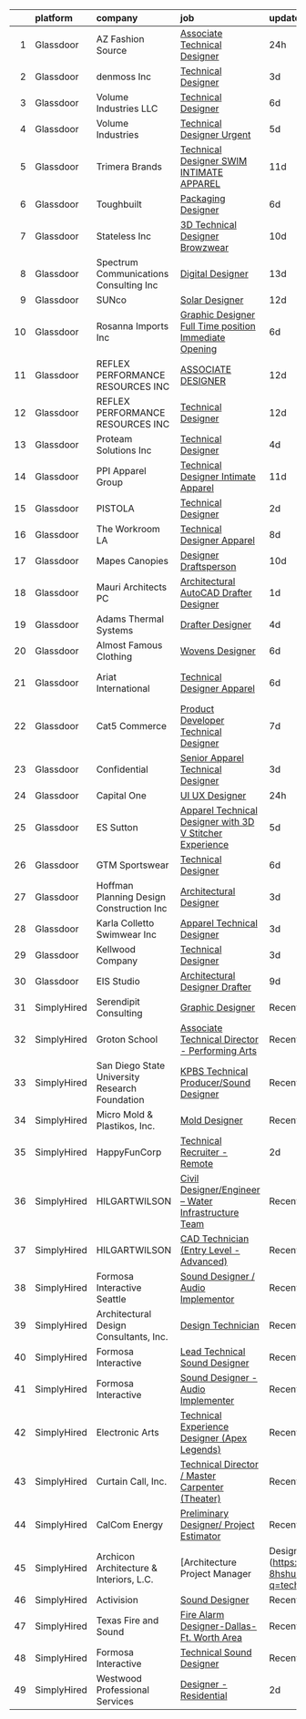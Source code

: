 

|    | platform    | company                                        | job                                                                                                                                                                                                                                                                                                                                                                                                                                                                                                                                                                                                                                                                                                                                                                                                                                                                                                                                                           | update_time   | location                   |
|---:|:------------|:-----------------------------------------------|:--------------------------------------------------------------------------------------------------------------------------------------------------------------------------------------------------------------------------------------------------------------------------------------------------------------------------------------------------------------------------------------------------------------------------------------------------------------------------------------------------------------------------------------------------------------------------------------------------------------------------------------------------------------------------------------------------------------------------------------------------------------------------------------------------------------------------------------------------------------------------------------------------------------------------------------------------------------|:--------------|:---------------------------|
|  1 | Glassdoor   | AZ Fashion Source                              | [Associate Technical Designer](https://www.glassdoor.com/partner/jobListing.htm?pos=124&ao=1110586&s=58&guid=00000181a3f3f83daa811a1bcb139be3&src=GD_JOB_AD&t=SR&vt=w&ea=1&cs=1_a2a98102&cb=1656313084314&jobListingId=1007964783291&cpc=618B7C2C2BCBC227&jrtk=3-0-1g6hv7u3dkhrt801-1g6hv7u3p2gpu000-b541b43e9822b71f--6NYlbfkN0AhnGiO4cx3h0B8RnB7qbXAmNPkx4RFPP71BRAUMWY17xSCHBsqzTUZxbhO1YdQIa2AQV0H-waPjc3NQ8S5cFg1EE2PGh2vfrbYIWL-5AyPcX9SSd34GirRq_gk3BZ6-FvIOhf9oemp_-N-nr68y1m0KpurVpHJ54S7z-L1kF0XOHiqkb9_Bms0coTi6CgxzZ316SogBUtexSa2Kxqk-sjQaJ9vjNKuEYXLmZYGeA8SlLY2OzudUvVTexwJfqnRJnXolurbeVhN007sV0gnbludjqzc6TPpszwOh2szbBuJxxgEdPpvfsC0VYCpEYtMFcDvv7TbaDfldESV8yMsw7LXYk35naIrK5nh7Jge09xktD9xI4oJW0Thvyy3DTeetocfM2d6iYnAcx8r6oLgHn8SSEvjjDdr44dW-QySeO0vNBsnmyMnUeLdEmQvR0A-on09ACTz42FgC_29iTSXhIWfIKIcJzPcxw2-6bI24f_1gC1sH2kWbcBmP4JRppvJIvZFODIW-Wj_LA%3D%3D)                                                                           | 24h           | Tempe, AZ                  |
|  2 | Glassdoor   | denmoss Inc                                    | [Technical Designer](https://www.glassdoor.com/partner/jobListing.htm?pos=120&ao=1110586&s=58&guid=00000181a3f3f83daa811a1bcb139be3&src=GD_JOB_AD&t=SR&vt=w&ea=1&cs=1_597df03e&cb=1656313084313&jobListingId=1007959249206&cpc=AE484BB564079092&jrtk=3-0-1g6hv7u3dkhrt801-1g6hv7u3p2gpu000-43769c3766ba4d8c--6NYlbfkN0DdLn5tXN_RiyJSiFodarGZFJKa8s6F6AK0THPBWp05McNH5sQAMcv2qi3L-7LDewW-T-4fF36Hi0NQzX3-MyxJ9SFL_pYdff_DLAv5aAurf4gsINBZbnt8l_5Zix4SHWoHxc8eG_jxi1WioIYvKKTRA9-_nnwFGC_PEjMC8SDKsqfZNJgzKSksCgixSpyTskLhb4Lgf5ZOkDS4OKZwaKQ1RtcftDXnjSz2qknjDaGMNy707qLMliltgvDJYCLRfK4HrDV06DvO0av8xMammidb3MUmRdiEO3tZoY9lZxxRQLsEohKrnGlUkxoHcrcT4FGN9HzJzRTs_aKd37gV1g-CZqeWrDIJsmy2av0KKqhjIGEzCpKEYl4cRKMOSDeURYH8_TFUjlvcENfPvvqzpMiRgbZPI2_dezDLx00xY9gYMLpd0YAz1kg_KGofKCuf57hQKLZjm7KDZObNxnc53oBOMmuxRTGWrswOkKwK7_rfEVnNBDeek5radZNgp6Pyhk0%3D)                                                                                                   | 3d            | New York, NY               |
|  3 | Glassdoor   | Volume Industries LLC                          | [Technical Designer](https://www.glassdoor.com/partner/jobListing.htm?pos=112&ao=1110586&s=58&guid=00000181a3f3f83daa811a1bcb139be3&src=GD_JOB_AD&t=SR&vt=w&ea=1&cs=1_54dd860b&cb=1656313084311&jobListingId=1007951439288&cpc=E9BC9687A0F03B80&jrtk=3-0-1g6hv7u3dkhrt801-1g6hv7u3p2gpu000-cee7be69e2de9c40--6NYlbfkN0CrWoS4xJUTKBVnDGFk4QJc1FVcIWpHg6iKELYAmHB_h5yh0Dp8TQlJbo0yccCNWnJZulmNEIBEuZ36rM7hJYuuXp0-ocEdb7x4b-jFL4e76IbVU_qOLIn2576b78K708hffQi448F8HjxF11MxQWFgFeCmzxNtL8bwlKW7rYwozO-3tQfV-SBmYzc0oivaGypKdETqws9Fh15UmXKzrUaYAr53eSMiZQwv-5vDBQhGzzqAUMITADPi5Byuy-fVLDpaA8876cmQagbBklgEjyIMxkmJSNTHZ2ZbLvF60z0vr0Gn6nzGd6GKdvqaSKaPe8C_yUNfHANLjBRZJdY5twpWIjVECZWNiJezsITQOAjNySEGF6J2oBVXw5FVs4lCKBMrLNq7uFZADi4v7kSUXYAlGIuYfHerWC3LsLs1tSpARDEegGfGkLvCvdwkvymUtqCA4p4kJRlWBjAwglDTtbA1Tmb3O41Hlqie_zq1SfJRtqvgqDojZN0HdpsVYPzbbr5u5MuKMcySr9tllf4owVUk)                                                                                 | 6d            | Long Island City, NY       |
|  4 | Glassdoor   | Volume Industries                              | [Technical Designer  Urgent ](https://www.glassdoor.com/partner/jobListing.htm?pos=121&ao=1110586&s=58&guid=00000181a3f3f83daa811a1bcb139be3&src=GD_JOB_AD&t=SR&vt=w&ea=1&cs=1_b78d4d9d&cb=1656313084313&jobListingId=1007954694812&cpc=4D489A1B82E31BBF&jrtk=3-0-1g6hv7u3dkhrt801-1g6hv7u3p2gpu000-7bb12546f140f4eb--6NYlbfkN0BM9p8NquiIRslE_MtfCTmDCzs5dxqN04v3tFcwJBPwTSC5mmjgZ8HMiLOqlr4hhbbc0J_jHl9uckfreFGUKivrtEFJeJ-TwkVJjsL002Vb8aXAebcq6TuOyB0gM-jQ6l3tDR-mfimegpzgOOaoMJG4LRZyQJiUqWQqnwggRaW2x-h9BEcHMlJeuil_LUwWfkYf5FejTwmgkqdc_6CHo6LDHK7gyL3TBrC31ppEZThnorKv-KSTKImBcSyppOC1FxUne5M1NPHbREJsi-N-lwyIFPm7L8-DiNvGHa8N5RKdLOFPC3WJD843ereruimekem0q1WF7ETRBfyls8LcnDBWSqLFK9YLWQ1_PxddPPpQAfBAqfZSxgRdLCf7YvEv7NKcmRhjtJJc6Xykh1mEabNJKRK5eLjDMBdn5R4FZpw3Fbe9T4yGGlE16U9dxLbmf5euKjgrvlZQ0nA-TNVkuqb6vL_LEs7PgRbe947ufe0cz-A-MDI3TYIwG4n5bnu-2t5OHftJf66AcaTdpomEk75MPkYQ_1xg8x8%3D)                                                          | 5d            | Gardena, CA                |
|  5 | Glassdoor   | Trimera Brands                                 | [Technical Designer   SWIM   INTIMATE APPAREL](https://www.glassdoor.com/partner/jobListing.htm?pos=117&ao=1110586&s=58&guid=00000181a3f3f83daa811a1bcb139be3&src=GD_JOB_AD&t=SR&vt=w&ea=1&cs=1_39271579&cb=1656313084313&jobListingId=1007942360547&cpc=D39918EEEC7506B0&jrtk=3-0-1g6hv7u3dkhrt801-1g6hv7u3p2gpu000-4e00f04391f14b82--6NYlbfkN0DzaDHVbxJ-LJZej0v9fk4K-FwNocoxjQ_zxp68kPBvctOBIAfBBfY8yM6aWU0BbG79AGZrteZDLLR1ROExfUvURuACMNXEbU2lgAZJTHfTwjbvTSxRq4aFQdJ-C5X2_gb8JBuE7G684wYkkNPhUNfVRXTN6x96PErJfEPfX6yxrsP4V52AM0C8BHBBJXIs_ccLTXeMa8WY3SAkAEkO5L8avB22WoGCyugcDdOgyMx4Lq8bBqeIXFIyyRIF-4KUR-B_JUCNtS1l2e_Gj9m-CD2WgHukIkfrXd9OjlCxNOgeMC3tFup6g8WTVeoNEaNeynqkA6Pr7KMdIM7DEAsQ0b9duA9km_Hff5FRL2p5A_q2LQif3u5MrD2eVJg0CoHU4n1gmWudqApJmF8UlsllPEsl22yndEwgnqr8Oxx61C5IkvjClsyRvym4GNpjY2ikYdOf7FSnDUu2OQqCK1JYOkd19L7YXpFdewV8Honc-X5EeSU_OfQTI_SqzYQhME0LYciyZQI6oFmZq2nNLb1NEB1JtIfVkvigwkI%3D)                                         | 11d           | New York, NY               |
|  6 | Glassdoor   | Toughbuilt                                     | [Packaging Designer](https://www.glassdoor.com/partner/jobListing.htm?pos=123&ao=1110586&s=58&guid=00000181a3f3f83daa811a1bcb139be3&src=GD_JOB_AD&t=SR&vt=w&ea=1&cs=1_d6a7e8d3&cb=1656313084313&jobListingId=1007952430060&cpc=5F8B9684766EE3AF&jrtk=3-0-1g6hv7u3dkhrt801-1g6hv7u3p2gpu000-0b7d8448e62768bf--6NYlbfkN0C4BDBIIfYywdCnnQWSiy8nzgMXr_T-T3FVOPaJNWu58sZHQP4c05NbEHUnsO5ve6OuW10Oli3_DUMNxbEVmi82GZmU4jdpu38fPRpG0ek7tOhAinm8wbXyoXwmhT4b-mWKUgANTIcKIc0X1YcIpVF_SewikGBWXDbuiZcao1ss5ro8kVCe8W_Leo9dzysIyxG9r2IyP9z7_Qtt-ZZsR14sK0cb4XXvjcsufhCR8uRi-7uNnfhSThFkh7ndBzP0imtUowII9KvNWCo6HzEtETxIwM--8hxV87LX9YlIUFKsJuYd5AoS6DD92DDY1caDfUCwGAp5m1QbBEJRatG4axx7HyptPp3CtL9wh5Be9yLh5T4d9MwNdL-o8t28zF4_HZS_6MaI37sxtWsD8cpoPKBFLbqZ0pV7hXiAf_AR6mm-nS_gtAOkIsyXBqGc0_J_uCQycbjGHso_f7Qv2AOCZiQy1M1VvbWPd1zA6oq8ku23GnhxdKXCUtfvfx-i9yN-LR57SUxpi4YQr-j2oTbP2QE6)                                                                                 | 6d            | Irvine, CA                 |
|  7 | Glassdoor   | Stateless Inc                                  | [3D Technical Designer  Browzwear ](https://www.glassdoor.com/partner/jobListing.htm?pos=115&ao=1110586&s=58&guid=00000181a3f3f83daa811a1bcb139be3&src=GD_JOB_AD&t=SR&vt=w&ea=1&cs=1_a0c294c5&cb=1656313084312&jobListingId=1007944586616&cpc=AE484BB564079092&jrtk=3-0-1g6hv7u3dkhrt801-1g6hv7u3p2gpu000-d92c17cf4d9f129f--6NYlbfkN0CMcCXJT0p_ILdaQUIJ0-QQ2_CBConMKszWTsGK5uvI4353MWyOs2yQnOr-BO7R0OdsV-2uWtxKNRcQOIisj4KaKx00A0lKRhJPcNQ2V8uBWaeRAsvkgoctLAWBl_74iXVjRuoS-wp-WJ8tnFC0ceYmcTlksXapOFD465wUOEqag_67zJiey7_Y2YzBIvILtyrgpakINu36r-clfLxN0aEn68o7sPRsINEOJEjH1tEwqw2ve7jbpb6gzRGudhguzE3f2KUeMT3bbU0ThEXON3fz6a1IHqfbDAa69EZ_sY4AgqtTvpk7k9D5VvH6tYwL-uuDVsrG8MaUTOhbCSSyd78lOKc2G46nqThc1YU1gZVXCknOOzOqJyM0y_BGSipsR_WPgVqpv-fZV9quSXdKmw4mUsu6ZiftRwdRON3PSdfR857vlwwIsOQ2bmgUr4J8AQHBhmDrv882C9SBabjGrz2tPQepdt8UaEqQTe_XZxhXE-aqPeY7ABjbUe7PFbrvel3UGXYqCOsE-v0lr7E1wzcr)                                                                  | 10d           | New York, NY               |
|  8 | Glassdoor   | Spectrum Communications   Consulting Inc       | [Digital Designer](https://www.glassdoor.com/partner/jobListing.htm?pos=119&ao=1110586&s=58&guid=00000181a3f3f83daa811a1bcb139be3&src=GD_JOB_AD&t=SR&vt=w&cs=1_f0b32e93&cb=1656313084313&jobListingId=1007936882470&cpc=A864F1C783A2F1C4&jrtk=3-0-1g6hv7u3dkhrt801-1g6hv7u3p2gpu000-0efd128eb5aed8e0--6NYlbfkN0CEimXm1CJh_E-tHvxPbgZMcbhx6cgdIq9Pr1R0rMl3sU3PcKky83nF7xSMo3nddOn7Ezk0R5wq0xRM4P4Wqw20NJNt1myi9vhduCMlk8eS9Q-2pR7e426Bhv408jU6dwqXU19OX7GZL9-fzLcpxPjkOCfuAbN15nTcseGdJkcZ3XbWz2mdqVvOuzz25VFISDcbSJfMZzEbMo_cYwcxAxfCP9Rr6uNRs_zV7G-sgRyibUn6dk15dcxw3p_oN8YB8PtbJvqvNqYCeLaLDC8qMQZaMJpXW5e1dDACkd0cwahK1G6Yb7-AtV9r9Kx8KG5bLXc7IhhZFHZvl5fS1BVvA8srxXXEyYwyhgQ7W016QE2kx2uQCnjQIAGc4IlhoGb50TOd4pPkKmMvVxcBUzaSwlyAxH9bjVw5oUTYsDMiSBlHmZQbrIdOdt4nfQVOWqsGg94RNLwy01wxAL2T3QN4ZJlMZzlQMYROGUS_q2TwKgfjsDaFHAiyBRYLZ1X_ooVYR4Gjha94wXU_2A%3D%3D)                                                                                            | 13d           | Chicago, IL                |
|  9 | Glassdoor   | SUNco                                          | [Solar Designer](https://www.glassdoor.com/partner/jobListing.htm?pos=111&ao=1110586&s=58&guid=00000181a3f3f83daa811a1bcb139be3&src=GD_JOB_AD&t=SR&vt=w&ea=1&cs=1_53e8b867&cb=1656313084311&jobListingId=1007939602958&cpc=7B08F2BE0B6D1A17&jrtk=3-0-1g6hv7u3dkhrt801-1g6hv7u3p2gpu000-f2974ed81c67d799--6NYlbfkN0CzcDFs8cjNZITHzPaspPYUdxCTppyanGLeq-qEeiOFH5LHG5fJtyY_vcNw9xHOj8m3CZIDkI5fIRvaUP2dLq1WtiHXQFjT2XpERyOoClLfshZ-iv-7SyfqmiIhx7FLm_uy5cTe0c4TFZvDHXZ508g-VYkgigqHhgW11mBlv8luNojh7A2wk8zsIRujMfqfc0Et99Ewik7ii0H4BqUWGrJBICfTH6SXb246iJOg2d-qd-XtzxIuOWgvOtskER2JS1OXndhAo1cCcNQR5sGz8xP6seXX4EgBRajiuC4k31OYHQxaeASI2YvAr1NdoZhq34SM7CR_3XV62T24BKPzdoKob59vYBVd6A68A_QqC6ZrGcD9dK-OR5JpVPOx6alScwYqrS7BM5pAF9zrIscbpbAWfXUBbo_uyr9963neGxxMlUmEbLnGrK3ZTnGiWg11tOnqfUNl69FbKMJ8LM31iipvm2UasfaBT-9dp9h_obIgLiIhHAVWbOePj2aVl2CBrYs%3D)                                                                                                       | 12d           | Orem, UT                   |
| 10 | Glassdoor   | Rosanna Imports Inc                            | [Graphic Designer Full Time position Immediate Opening](https://www.glassdoor.com/partner/jobListing.htm?pos=128&ao=1110586&s=58&guid=00000181a3f3f83daa811a1bcb139be3&src=GD_JOB_AD&t=SR&vt=w&ea=1&cs=1_0d0d75f1&cb=1656313084314&jobListingId=1007952395744&cpc=7F925F5888094D6A&jrtk=3-0-1g6hv7u3dkhrt801-1g6hv7u3p2gpu000-b1c9262dd1571758--6NYlbfkN0D072ft-k7_T4w-6CscujyJjzUAKsj7sSbnXQvwCC7i3J0FKvnyvsWJ_LoI2YqmOpbBF_xc9qS7wCDU1_QX93cSeTL1dK6PBQPmR8LHmwBi7_zlthK7Umjm18ULXxa3EqKpGL3nT1uSoC28eiXV8yp5Wd0fL4arja9NYMRaCTp3GSvfVZg1iua907PO2aJKJp5JfVQvTBXGY_5tVBeMgyDM8JFbzJ8SQ4uOHi5m9DU68oUI2DDxkHfRPEslYA_OV2DuPsQsgKS6Xp-Z0aOGEVCd4QghBlrrDPna5yeNdS8aSCju1ViCEavCJRJSd7cME4sssad8RNLfcvJLxGMM9zBf-OmKcVvCiqDNu29V9uW14rNWNAkV-dorPQ0a3RMGkU1UYDDfJ1tO37ygJYB4DQuFbLlKgL3fu26h9mMh1CFsywnYlsR_CV7xaFjM0WQYJkb1lWlhuGtI2ICfHkce5EWAyWkIRYg05zf9ewRmNlW80TVHHK7XBQmuogwOQCMf7HEQFUWMLNNU0IZMUc9nVFRug-ayFFEgr3LGt-_0YswgYQ%3D%3D)                  | 6d            | Seattle, WA                |
| 11 | Glassdoor   | REFLEX PERFORMANCE RESOURCES INC               | [ASSOCIATE DESIGNER](https://www.glassdoor.com/partner/jobListing.htm?pos=126&ao=1110586&s=58&guid=00000181a3f3f83daa811a1bcb139be3&src=GD_JOB_AD&t=SR&vt=w&ea=1&cs=1_edccc8de&cb=1656313084314&jobListingId=1007939732488&cpc=B05B6D422C45E27E&jrtk=3-0-1g6hv7u3dkhrt801-1g6hv7u3p2gpu000-72ffb21afdaba72f--6NYlbfkN0DAwgduWqBP7ymGN-lTADpinz2i-23XbRAyg5ywqS-MDZOH5KRN50EgUh40s0YWRSsEuoTSoolgZ8kv2vOhtyhryJC4J9u12ahrofIp7vtESWcOM3FN6KvlBNBfsLJdHpGqwWdkH3ZxyQ9M_k7t-b1JxK3Vgl0_GxyMs9u_SF8dlvw16NWzAFxQODXtSqZmVIvvJNfpT2tWT4k41xOKGt465kdU7yol7Lwy06WatycpgOuDs0AfSgzkaT6N-TwKRvu7E1m1B4cLUNYMQlVdBFDMhqt-ZWovCeTI4QXvOd7EBf6TjYBX2mE-tUNqpwSwlKC_xPL_NhobLBAoRsZqkzls5Mu_-VrdrlL_fI2pMk5NxFy1atW3XvC-qd6VwgYNcu99Dx6GZHx8fJbC-_p4v3uWXozpul-B8Xec80Hl9nk-aG2vDykzo_-TCaxZkStsZhF0qws2o3r2wJFYHwbqwNFIXUY-00wtvIHt_hMmYcot3hJmirnpkx94M5OfzglYibE%3D)                                                                                                   | 12d           | New York, NY               |
| 12 | Glassdoor   | REFLEX PERFORMANCE RESOURCES INC               | [Technical Designer](https://www.glassdoor.com/partner/jobListing.htm?pos=110&ao=1110586&s=58&guid=00000181a3f3f83daa811a1bcb139be3&src=GD_JOB_AD&t=SR&vt=w&ea=1&cs=1_6321941a&cb=1656313084310&jobListingId=1007939731248&cpc=213CE8F051BF93ED&jrtk=3-0-1g6hv7u3dkhrt801-1g6hv7u3p2gpu000-27a4b0412040d231--6NYlbfkN0DAwgduWqBP7ymGN-lTADpinz2i-23XbRAyg5ywqS-MDZOH5KRN50EgLGOssWMhZQx6VbpTKVxAN0074Pvi34ZZbN9lZqlv2BaWM-Hs0ugqk8ARZJ0D_Iv1qxCQzqUdF-e7WpWAGq72Doat3IVYSmEy47XzequEuNbjmnfTSPwn3mffVwjowKTIRy22yM9SGt7ZcYbhaN8BdskqTA_a3C4ZjY1afrnvEJ1N50os3I-CRG2BjdI6Fni8Hep_H5JzcUsfoevwLl5I8bF6fz-ukAfNqz6mA7-tneJ0z_vd24kAjFkR7X92qIw287xNcBM0HqK1V8jRiWlgxy6ojIrS_BrvkFcNAWRI_PPrZdAjfaOubheG3tW2MEbKQ0R_CFoDy1r2qlOYEkMMNcoz2vzL_fklcup8a8u5JR_7nWMbq8w8U59WExSGMJM0LCQKn-jF1tmuqyDAr70d0M1BXVTgU9Aiv1Nmtx2K4SifnSn8V7ZxnQIDeP7ljTj3hlSzr_UXWcE%3D)                                                                                                   | 12d           | New York, NY               |
| 13 | Glassdoor   | Proteam Solutions Inc                          | [Technical Designer](https://www.glassdoor.com/partner/jobListing.htm?pos=118&ao=1110586&s=58&guid=00000181a3f3f83daa811a1bcb139be3&src=GD_JOB_AD&t=SR&vt=w&ea=1&cs=1_945ae68d&cb=1656313084313&jobListingId=1007957157599&cpc=3999BE48C643E528&jrtk=3-0-1g6hv7u3dkhrt801-1g6hv7u3p2gpu000-d1a8cd7a36bbccdd--6NYlbfkN0AEHyidsAqlM5jU6RNZv1Yf_D4e3sgfUyke_uMGTUdwuNYaPub4Pzc-m7WlvIsD3mx2oUdZ4W7WlRNRRNhxlogjq4lkkLP-kxzMHokMcDwNF6sl7fpS5lBMMKe8h0378UpkGmF67BhasmU-epXJX_L_fj0Bt_qQrpg8Xj46DImytkJLG-izhDhCgRfbCoH_NfHtdwVHAMqmZSPA54em9UwZUrKKPEIIg8vlJzKNGdliZeX4xWM0JF8mz1_rNhiU2IX9yVyT3rt04FG6DoMl8z-CrNMiLiOUmGBWtOSPOQBY0g_bPY5NDlh2RhXmLFcjzXidLjmN2S1qJpYaLHbo7FnF2HGR1PQ4OwoqSX7leZ9AoUvMtEP1KC_4BFKmnkAnkQ2dq5_X2k6d93Rj5GBeO55mwEQ6qDaKOcLDfGIRpYYZKae9h4DClcdLzjmh5a7nAXT2Ve_ICeqEx3HKAGv1jKhuUHtOceImEeLUOteQkLGxkL8MBDw5GoOGfd9sRJb9nQtBy58ETh6FfA%3D%3D)                                                                                     | 4d            | Manhattan                  |
| 14 | Glassdoor   | PPI Apparel Group                              | [Technical Designer Intimate Apparel](https://www.glassdoor.com/partner/jobListing.htm?pos=107&ao=1110586&s=58&guid=00000181a3f3f83daa811a1bcb139be3&src=GD_JOB_AD&t=SR&vt=w&ea=1&cs=1_1e99225e&cb=1656313084309&jobListingId=1007942374590&cpc=D4F3D9BC20AD23F5&jrtk=3-0-1g6hv7u3dkhrt801-1g6hv7u3p2gpu000-0c7aeb40b841c24a--6NYlbfkN0A953Z9EfJZc5Z9y7Wb0NkuJO-5BBnqXCJSieP3bN3oTyWSkGfeYf5lao3KJn2vWa1W4e904VTmyL_-LE8c8cKs6wP_Fcb28ijbTM_6-9wU8DCsdzfVkcuViOwLyijMyKLJ_AEuZ42yTjZITec_is2ExId6Y1tvrb2AjAGlYt9xRx_XOWScAeaARlpGl9qUfBar0Ibcrxv7ZFHlZNnVt_NDOtAsM1PmPCfpKj353D-PzbV018YIeuwPOfOX5h_HFG2ZZZvRnQ2XQe6OfykZl8R7jQdByvlIqmw8H3GSsJ3R2elGbptZijA-85f7yXxtTAuJeodaUZhheg6erentF1-urOvOI8ENPSRR-Unax0a-zva-C95J7-mM5C36T2TEGu3Dcg2RS1jX8CD5-4vcMkt2Ixhz0fHBWUsOHpMZXjQlg3rRuxUWk3A-YdCKBLAnbi4w4oWrQJwQ2QrftzY0CfFtcxEZr2Ikxag2XkmG6dw9Po27cgihQmUfq84NWudqeA29l-2dz0ly3yxj-i3T9qeolDCX-Ua2skk%3D)                                                  | 11d           | New York, NY               |
| 15 | Glassdoor   | PISTOLA                                        | [Technical Designer](https://www.glassdoor.com/partner/jobListing.htm?pos=122&ao=1110586&s=58&guid=00000181a3f3f83daa811a1bcb139be3&src=GD_JOB_AD&t=SR&vt=w&ea=1&cs=1_a0802ae1&cb=1656313084313&jobListingId=1007962534136&cpc=87034903B3AB482B&jrtk=3-0-1g6hv7u3dkhrt801-1g6hv7u3p2gpu000-16c2fad18bdc3df4--6NYlbfkN0D788tVLZnHYB2JKTLmCXo4PydfvtZKcdbYx6lxKaz3IjTqo4azoijWuhNh4-_c7on-_el1oLdy8SNfyKAsw6ZZexLzuCWo5-L5cR_XeP7i8c62Wy6wmid3ELhVHWswjZkU_iFz633HwLWEgoiqyuyk1aXlGMhFXzIpUtveloPUxYoir2sWqYReyDpb-cbJjM-Knj7dVs20y27tcKuiyvVCm96k7k9AUzOMERnHcdKLLxosgymXhnbcARFZqDHxwgT52AB0Fz6NVHtju0lH4bpTeZuYQaI1hhyutlJ8bhDfj261DQsZ4Uz0tjElOc7S8lnV4GvBq9_EuRWMQjnXxSLEUry91VunH-YOhpoSAE2mUUpRp-syzZnAci3kkY5V02Xc_rkxK5J1SWHrAAAvqc0sBvHT8hJJoE1_ALp7fZT7iE3halvCe3IGKQQwipw7eRrdpIy2uWNikXxDstjSZbTzNFXhQf5I-WZE2E6HrdAMHLtp0ybDZBDz9ep9mEcfdG2Shi_r2p6OBA%3D%3D)                                                                                     | 2d            | Los Angeles, CA            |
| 16 | Glassdoor   | The Workroom LA                                | [Technical Designer  Apparel ](https://www.glassdoor.com/partner/jobListing.htm?pos=114&ao=1110586&s=58&guid=00000181a3f3f83daa811a1bcb139be3&src=GD_JOB_AD&t=SR&vt=w&ea=1&cs=1_f42336e7&cb=1656313084312&jobListingId=1007948862201&cpc=D8FBC54B4F16B65F&jrtk=3-0-1g6hv7u3dkhrt801-1g6hv7u3p2gpu000-63055c2c9f39e4bf--6NYlbfkN0BbxD7TrE-0N5bh3QngsCY9650hf7u1LNH0kUNNe64i46ArhF52c5H6kK_ReaOHWezDTI2PlXxbWhRUQmaRdJbsiGHEQRuhsScJbHgWwr5ya7Irfu9MN8k1a-SYASiDP-zfItoPmHoWd_EDJt6aCO4KZEYE13hlEpiS2PXxaSIpcndCNbv4tB3l7CpzQvOoUQ1exs-LkU6lV9gw9F8SDANR9q3Hi8gqeC1xT3mp3CKmkAvmhqXJulOvLY3n5Rgely6UXLIwrSiIL7y-_cjA--ByxgYhS8d2D4-z7F7d3R63CKnHqR62doK4RBmyWsKQ_jxfj3BmW_4I-GwEA3RPU2Xtk-pPUvYIPMygnRSPkWLKyFGFXJYmV1Hr16OGkyCqoQKWtJKSJ_PyaTRGDPTWp0ZFAR8W8_i95N9YDe0GSI-KhnotmV2za_uUud9CC_kiXI7tHROG6QedSJmC_Qm6xqmemGsLj0JSye1tAd3eQkYVooKYoLcyBY_AzwVNIp2IF942Snrituuhn2GLi1_HXYHQDAOtC2b5Ils%3D)                                                         | 8d            | Vernon, CA                 |
| 17 | Glassdoor   | Mapes Canopies                                 | [Designer Draftsperson](https://www.glassdoor.com/partner/jobListing.htm?pos=116&ao=1110586&s=58&guid=00000181a3f3f83daa811a1bcb139be3&src=GD_JOB_AD&t=SR&vt=w&ea=1&cs=1_108d9fe6&cb=1656313084312&jobListingId=1007944863813&cpc=15BBF65FD12A0AA3&jrtk=3-0-1g6hv7u3dkhrt801-1g6hv7u3p2gpu000-1f0713825f81d8b0--6NYlbfkN0C2SVAOpOeIWQkPp9EeCSLxTLheLRty2uanDx8E9nXZ3mMSUdBgMf7rdCPWdzUto9XUQidwjGdLG0OOswx3Qp6B6cZeRVbfUiGOGZznVIJ5EaxdbvmFBJ7lY_ZvT3-Mt4hmf3PW8xn2FzBy2rlMt8kUax0uZf7WY9H-N0L72ebvdL9Y-eRCf37kKzgXFKtnvf1_DEuEdLtFkgUVBkD4Z7Sank9I6G3ZEiBeRbs_zTB3-YPyBLqwo-y8PmwPAWr9LNRAMwNLDYlsOwKHUVtZm9cVTAtTJPvBEV9Wx63EirGfR3Q_xnnpPptTRgY6bAbiO4zIqKGRpud3eO8L_vJLJvKhOYk-lJTcezZd0Qkaq1lhFF8H3lri6OmSxHe2qwV1llbnZURyJUFbTr_HLO-Oh9xub_57HL1yqtugzY-qr-l6-gqyb7nC-rlwxyJGGTbVaLcR_wLLdgIheX3Jq95uOTvJmnTP8svZx5JAJfz7xbA5CsyVrjLIoje5YodkBY7RWdo%3D)                                                                                                | 10d           | Lincoln, NE                |
| 18 | Glassdoor   | Mauri Architects PC                            | [Architectural AutoCAD Drafter   Designer](https://www.glassdoor.com/partner/jobListing.htm?pos=113&ao=1110586&s=58&guid=00000181a3f3f83daa811a1bcb139be3&src=GD_JOB_AD&t=SR&vt=w&ea=1&cs=1_bad98c31&cb=1656313084312&jobListingId=1007963084411&cpc=4B65AD904D1B3E73&jrtk=3-0-1g6hv7u3dkhrt801-1g6hv7u3p2gpu000-1e24746bca78192c--6NYlbfkN0CdcVd3SDA1nO7RkKTAACmPV4xEt72Vls8LI2dqcgyOeAoi5kz3_qyA09obwKLMuh69ZQDc7L9ZxSzESPBl1LTd6tQIw2BVGnE3NkUlogJyJIzx4F8hMDa5gv05BIp0VmHxy76ks8ytllQCU2N93IFok3cY8nYd2VfkzPX-nP5wJnMdfICLpZ_SRg4UskmOKfGLf0sFqcJ53Z37YutouBDcqXMf0Ckpa5N_WG8dv6x23NNQI6LA2RlCctbXTFiiYggML4GL80T_1H0Bz9NuQLxN06b2dQnm70AjMr78Ran3E81Z884kpYUeqkcyKmxVosJw_VcXaOVB2NHGsKzxsrCjhv3zU4ucPrCj5LUa-9DvTfa5yrXWPKBJrRKF454qa6-1PB6wVbiA9AlaGVmjyiQmQ_towLUByklEe13RyZK8ExtVnVzOh1mHIdKJQo4U1EmhoMNgWfHHBXudclJZ6-kDqufOfEJJrleUUis6ooNgaLX_H-M-I6C2XXGPQ0lAiX9iU7bSe8IFwQ%3D%3D)                                                               | 1d            | Poughkeepsie, NY           |
| 19 | Glassdoor   | Adams Thermal Systems                          | [Drafter  Designer](https://www.glassdoor.com/partner/jobListing.htm?pos=129&ao=1110586&s=58&guid=00000181a3f3f83daa811a1bcb139be3&src=GD_JOB_AD&t=SR&vt=w&ea=1&cs=1_560360ad&cb=1656313084314&jobListingId=1007957229671&cpc=D910AC0D9B8C6152&jrtk=3-0-1g6hv7u3dkhrt801-1g6hv7u3p2gpu000-8904d7671adb2fc9--6NYlbfkN0ACTeRvGRFS6hadW-07x_K1RnsIE8OdH4tufuZ5eRAiXtw4liyTMXhhWCMEoY3pYMCy2FgHOOZaUbEW8vWkAK5k8DDdX9mrdiP5BGJDDaOvD7gBMQxShisGqtHT2dCwe2pCm3Y9yZ2_HiwXmToOB7BE9K0pa3OUqZUZbqnCnzh9hzCJ4rjxOIF_OHxn-pvBjUAV9EJQ60VXD-QKYluuchvAsYCrxbJPX9YxiBhUtTw1eiNHOHptE0fKOdnSbyhhK2Ktu_-RjpQbZF5eJA8eDU8IW3n4EdSInd448xHSDkLvVIcHBiQmCTN363NwIa44qp1gRJGsysf522s9OYbZSyLjSGFTeylqeLE45nSguRCpB4Gsnkr-pbpPmLhpDXS2_nEGjNlg3I3dogXVY3Ez8C3VpwVh7HPtQ5Un_chViTTFhAvSYo4dSEY72EJRqeRy4Z-3bPoq5fD2AdY2yGqG5d5bW4_LUqPJtwKrmZ1_XzuLcKE1HUFnCS8SyVA9tMDXGNA%3D)                                                                                                    | 4d            | Canton, SD                 |
| 20 | Glassdoor   | Almost Famous Clothing                         | [Wovens Designer](https://www.glassdoor.com/partner/jobListing.htm?pos=127&ao=1110586&s=58&guid=00000181a3f3f83daa811a1bcb139be3&src=GD_JOB_AD&t=SR&vt=w&ea=1&cs=1_1c6ca960&cb=1656313084314&jobListingId=1007951947183&cpc=496C5EE6B32F83EE&jrtk=3-0-1g6hv7u3dkhrt801-1g6hv7u3p2gpu000-67962bede86a0ab0--6NYlbfkN0CdcVd3SDA1nO7RkKTAACmPV4xEt72Vls8LI2dqcgyOeArOVgkw5w3agHOoMyrsH4T1UUsgTp05u6AgK6dtjIQaniRTaBitCJRj6aFDk3pUxeKjpZbIACPTOB-nPGkHkqAhza2WN2re649C-ENm2y5Yh-XoB-bxyrbxAj2pMfKPeY3ViGoatk06tcYNCj7m9ruTV9R3t4OEGf26ug9ELKFj7bQIf0IV9cmJEFNcnkottSVcGKGGn0oUZXtN-_1Cw1GnfA5y4CSpivz85lh8FGSmAGne_1vDDt3P-OJHrG0mY8deed4_1BJZfkx4lwDcnTt1alTMm6GKbFm_0eOlaRLoF2qdqnMoMf0j5IY5Ty5pZwvLTs3li1eUnExV4sOpLujUsRlBd50-ahnGG5D-Dlp9Zsv3za3fYDDeh42o5_D7Rq0c6rcJpGYA16t5-8jKEegjbocc1bLL7hFypPEagh8N_39IhKG2G7IrtYNQR9ra8jNsXCauFXA0YD_NRMYxgK4%3D)                                                                                                      | 6d            | New York, NY               |
| 21 | Glassdoor   | Ariat International                            | [Technical Designer  Apparel](https://www.glassdoor.com/partner/jobListing.htm?pos=104&ao=1110586&s=58&guid=00000181a3f3f83daa811a1bcb139be3&src=GD_JOB_AD&t=SR&vt=w&ea=1&cs=1_e5d5b1c0&cb=1656313084308&jobListingId=1007951812841&cpc=DA38402B16596F6A&jrtk=3-0-1g6hv7u3dkhrt801-1g6hv7u3p2gpu000-af56a603ac93f0fb--6NYlbfkN0BdTvIOSkkhPqk5XtEUUxYF-c2JPALm44YEsBAniHG49kIvUwhJM3zakmZsJ-srqdeV_TCyauZy-yyw91V2ZdQTJysSVFO9rla1MwXvTXzV6zCqq_a_ZaeEuIjEIgEbSwghUFwfaFhx_3Z8bzFDZA4cA4eZ8wlDmK9I2vfn-5uHj2fCBNEyumDW0PX39H0lJ3mHmRvxFJO6srydjFjMjngEjLqtjf9AA5mFkNrcRFaqFLuFdnemlY8crGdiGimmE0icjaBGjSpwcAoYNUxbT5r7jDrcree_fhoLg7DxJ1vHqIGPdSVYeHqLlRNYroGYf6b7t7DyksC4K4fZ1uc576hXjOg7DJHYyvFJ7hiAOGl0X0KRsWY5hsjCCs5G4EYwz18AsHZk7im5tcUnzCYUDEFEs_L9WyafgvAYjtmI7zsE7EWFvM4_4WiKh2ENWt1_0Ot1_a975gO1vPIhNjaXiplUYzKUQdcdBy_4pO_udOb6FCbbMPTJuctwj8Z3hrgLr6ahb5ALNqJR7K0VXk5Su-uI)                                                                        | 6d            | Union, San Luis Obispo, CA |
| 22 | Glassdoor   | Cat5 Commerce                                  | [Product Developer   Technical Designer](https://www.glassdoor.com/partner/jobListing.htm?pos=105&ao=1110586&s=58&guid=00000181a3f3f83daa811a1bcb139be3&src=GD_JOB_AD&t=SR&vt=w&ea=1&cs=1_277f45e3&cb=1656313084309&jobListingId=1007950456873&cpc=E822E580FC71C721&jrtk=3-0-1g6hv7u3dkhrt801-1g6hv7u3p2gpu000-96ae1e584072022b--6NYlbfkN0DK9H9N0sZiEMSpusen9pyD9pasoyl8lokJZX1rdmvB8nlnfhADnGBNuby_W_9wOEGlChfciEi0lvXaHvKrWWsYgTZ57nIEs_P3FwNCgZYAWJQFoQhj1TqLkB6N6StrzHjw2wVK4mC9K24sYsQczMJdvEiVZiFYDTfJtcuui8ARquEvQ4NZpGhUdfeZkDpnKyvD6Qy74effBLchqIQcwqDISvid8aeb3ZgBn0wW4mZpv2dYEFCNQ8pVzooq_AeSztMBAQ8RDZchtT2uW27LCLAixEvaB0cHYwiOUKDYlLC90T6p4TjYxzDyVmo5MW4gmi-mmHPW9FSFr8LgqgulU9oF00GICTk7OC3BYCXOK0vB4AFg4-N-3OjGcPyb9fpsyhcijEx4wB6Htt_dHWTNFXCCuCEdOXBmZcij0Xei6RVuaTfDa7b7fUBJ5JXnu8LGni5dn66B2hXdgUmyWmov4FB3B1AlRRdagkzD0S6mqREltPsAiP1z9hj6nbJjmO4o_Tkp5TfqpXLV83UNI7ZGWHx6Yx_snVTkOl27oJJS67jqL-3w7WoA0eVCFdFHo4Ly229qHqq8Rs9P4Q%3D%3D) | 7d            | Chesterfield, MO           |
| 23 | Glassdoor   | Confidential                                   | [Senior Apparel Technical Designer](https://www.glassdoor.com/partner/jobListing.htm?pos=101&ao=1110586&s=58&guid=00000181a3f3f83daa811a1bcb139be3&src=GD_JOB_AD&t=SR&vt=w&ea=1&cs=1_6a2eccb5&cb=1656313084308&jobListingId=1007959920789&cpc=4C091DFE283B4A1E&jrtk=3-0-1g6hv7u3dkhrt801-1g6hv7u3p2gpu000-fe73bdfa49de376c--6NYlbfkN0C9xcKBnNgR096yPFsf-g6i_PcBW-iSMUfScfXna5Uag3skQdGLc8Ku_42TwjgqqBN01eUUng0NG0XG70aYVjswSXMuwWKDVSUsxSCPRXVJWcS89qbfavKQpqQ_jLWBLR2FuZ8Z430m4CMi-qr6Kq31s6PJkQqPdPxNrOSIRFh762yxxZudf0UZqBD45PLnTjgt7ThHrdMMvDCuxzy8eOuzNnK6nq6rluPPyu7q9qBEQcEwd3fVslGMqNw4ltBDnCOcSOiL_NfqPHUolg-3OWuW3BIQJdHr94dj4oB2Aob2sxG7k2ACzU_UCOKAiFLt0n5VJqRq8GeBR1KdJIw1tkPlcz1J7Lzk1N5CXLQ_QGlERoDP3lMWdL636OsLdi239WMKKyPXavoiev0svXJmsErjuFJnPotnGC0xoVfvur591EQqxazk_ibRGzIVCc1wf7cDsGw4htdIijjDhlnrJquoYW9JkcqvrKO2Qzw6aQrbgVvVPe86dN_ZupAuAuXXRj-xbOmNTegMx7GqtKKXdqchHF2Of4hoi30%3D)                                                    | 3d            | Kirkland, WA               |
| 24 | Glassdoor   | Capital One                                    | [UI UX Designer](https://www.glassdoor.com/partner/jobListing.htm?pos=130&ao=1110586&s=58&guid=00000181a3f3f83daa811a1bcb139be3&src=GD_JOB_AD&t=SR&vt=w&cs=1_7639f49a&cb=1656313084314&jobListingId=1007964783493&cpc=BCE4811A78D39AF3&jrtk=3-0-1g6hv7u3dkhrt801-1g6hv7u3p2gpu000-22d3da28b537f39a--6NYlbfkN0C3j_zLGvpMLCdiZ0WC46XqVTA1VMZzOzKXPhAXwYlrNb9EbKZEg8x0wzjxx-xvfPrndOQzNlLq4RjQj0RFFdo7Grai-k8e40Ka6gf82GmPSD5xvVRqzfFPO7GiYR3sWqLF3eclsyX6b2UimSFVsTNt8L2P-Dh6IhWvGn2tVUF5b0XepFg5f1dQ8MX2x_bUwkxFjRhIIOPCGREJW1bAQwGfcgIVzukjgyKR-4Y_78ZoOII63wdqe4572UoBoUd9RKta3xzxev-VUED1x1zUxsof9YFSxYQ5e7gEDA76sHdYU8Jvq30zaPm6KhbiIT5YHJlXaLOTHMX74M0b6uDiO2NS3ZYJ1PqAG1sbfWOLiYCI_ViYvNrGgR5bulyNAdPzF6UZ06AycvjHzpVe8vqi8RbLVz5W-sbpKhV8UffQXfWw0f9A2l5zwZgv-mLgmCKSuHw%3D)                                                                                                                                                                            | 24h           | New York, NY               |
| 25 | Glassdoor   | ES Sutton                                      | [Apparel Technical Designer with 3D   V Stitcher Experience](https://www.glassdoor.com/partner/jobListing.htm?pos=108&ao=1110586&s=58&guid=00000181a3f3f83daa811a1bcb139be3&src=GD_JOB_AD&t=SR&vt=w&ea=1&cs=1_8d1710b6&cb=1656313084310&jobListingId=1007954553590&cpc=00235CAE78D32E23&jrtk=3-0-1g6hv7u3dkhrt801-1g6hv7u3p2gpu000-ac1fb64761b14988--6NYlbfkN0Af7IH--f52cTUDwFMUanxXcd3NiV5wYJyzlyk1G5yREasAiX0BGJ9IBNABZdnzNkGXD6JnwdrmPG1hxoaTFGDeMbyyPDNcvoBp4vPzrPYOFZ2CIPS0UhqZe1xAyzWpfSa2e42xZaNMucyzWnETCB42vagDj73datupU2h0foDQCgUkiCwVmpVs_7KU_tusRqjCMGcHX1xr-wq6G_r2eKBQQrn_ancErN8C4HO5-_WUgELrulDmfzqkqhPOwl2RCGO3Xza9Xbqm7uaFje9t7jkN1ehYSih3U5a7C7iE2qucvHAzjxymcXE9aq6-dD7FNO7IUpd-BDq-sqWbJYAhV6Oyv5gzUdZPE7I72e12hI9gBsW_Me3ay4ieZv8y07j9PiMuYKipRtEUY41vb8VqgyMQcE3i8aj2HR00BONLUUAaBOpeQUnuMJHCsiFgiK4It430ZSI2VgC_1TTWpWmf_HGenTqby-a7oNh77BZQJIK0XzlsY5mrdyugFTaAOFr074nVKiBSn8e1Mtt9JHgEqCyWlk61Lo7ywu3ppipo22OvEw%3D%3D)             | 5d            | New York, NY               |
| 26 | Glassdoor   | GTM Sportswear                                 | [Technical Designer](https://www.glassdoor.com/partner/jobListing.htm?pos=103&ao=1110586&s=58&guid=00000181a3f3f83daa811a1bcb139be3&src=GD_JOB_AD&t=SR&vt=w&ea=1&cs=1_dcff3a58&cb=1656313084308&jobListingId=1007951802488&cpc=CB3090077F653F67&jrtk=3-0-1g6hv7u3dkhrt801-1g6hv7u3p2gpu000-1e4e882d1344be8a--6NYlbfkN0AdwFdR4arz94AJVI8q4jFtUFee4jnKWGlOhzATM59zQbUzQYWO83pQrnTqDglotGuUIN8Xt6-jdTDFb5bWK4aSHkb-veNIQcPRpGWs14yRKzoUSa50zeco8YAP66RljaCEpttOLUSy0L3eZl5wJx1vj2KkR7RWk0NvodiFhwQg1ZaG8ZhoEwX5vRiFFc8vLqXsdZoX81MKQgLePNIAPoe0YYZecvEUGGeJSO3k-RtwKPN53EPsOHxG6Qgkep0ydk8bOsOq8FSDP95hfePGas6gqZeLNTHJO9ZQ_xAgbMecAQ_AIjvIme7JPzFfBRzNXdxUl7p1BLKnBGnh80D4ApxnWjFxiErNRHiVKcvT3Geg78RhFIP3sVF0Ubxksg67PxDT8IA46cQRPpAROMBQyj4orWh9Vkqww5nMdvfbE3WcDcnlnL2nqaSVW5ekqH5ChnjqH7u-wHe-1YBYQ4yiDzLu3NTRboyMayrlvRbT150leRW_mHAt7_ALtT9FPiKlWvWT60AH19Xy7Q%3D%3D)                                                                                     | 6d            | Manhattan, KS              |
| 27 | Glassdoor   | Hoffman Planning  Design    Construction  Inc  | [Architectural Designer](https://www.glassdoor.com/partner/jobListing.htm?pos=109&ao=1110586&s=58&guid=00000181a3f3f83daa811a1bcb139be3&src=GD_JOB_AD&t=SR&vt=w&ea=1&cs=1_0a84cbeb&cb=1656313084310&jobListingId=1007959215240&cpc=90A3F82ACE4C14D0&jrtk=3-0-1g6hv7u3dkhrt801-1g6hv7u3p2gpu000-d9e560e382638dc2--6NYlbfkN0AbmY9HYHtrH1OeFZ38huuX0bV8vKFrubqe9ZOJv_5LMCBlSwDYacmWUb8RcK0E9HPmiiHS_NqQrdGyERfMANFI5AFBumnX2z9tZ9bQJkTp6oVQZlD3WJUxRclVBLvsfRl6GhXLCm59PJOD0wXj_A3vBYtfR93Q-T4FvBklRxUs_TOnn4wW9Nq_N576M4yE-plNR0cAIEhcalmX9XVLpdwFxXOaux6Y3WrH2_3tMwflruaVp1pXDAsHwvuiG2WRVIVv5GPZNOcOnYGhmg-uem6oGeuxQTQDQ6nXWJx_gghpOgkuuWt12-qeaA1sWp78dRPyPcangOuw5H_WymQjKjpU-SgnA0skWlrY7qWLwslPPzZOQGu8LLvpfslz_w7SQ-Fq41PZqAtWYdwL-33FhapyEQ3FJt84bV_xkQT-cVmShWHgS7xFKkvRV2ChrwGzFIZr7IwrJ2Udqn1AUcXUVXRg5GQoPEqR3jjCSfQnQ4puacTm6UT9M1-TIn33bu2-nAU8-w6C3XTP3lqg5HGy7Oab)                                                                             | 3d            | Appleton, WI               |
| 28 | Glassdoor   | Karla Colletto Swimwear  Inc                   | [Apparel Technical Designer](https://www.glassdoor.com/partner/jobListing.htm?pos=102&ao=1110586&s=58&guid=00000181a3f3f83daa811a1bcb139be3&src=GD_JOB_AD&t=SR&vt=w&ea=1&cs=1_e44f1b33&cb=1656313084308&jobListingId=1007959923402&cpc=6AFBC189027A940A&jrtk=3-0-1g6hv7u3dkhrt801-1g6hv7u3p2gpu000-8caca0e900ae44df--6NYlbfkN0A4t8RYbU3KoZdbsYPMSWCGO2WBDexf4E2JCKGfgXCFXi8ZzNEmWa2PAEjGti4B-khnJ9wnPG3LE-_lpOGY7SEC2WaeNjsNgogLnjW9hn__SZbpED3O2tMvizd3OXGbBRzyueztY4htFB5OGIMjmP5bPlUzY9k0Ylr-ErvvkfIw1TYB429ckKYPqGn8ZtnJUqoFw-4sFbw1BRckQo8XxYLpJ34nr8gVzpJ_L4IjvSYCB2AFCdbAS5JwOL65d0_cLrVOq0UuR1SjeoZbQmcjJMF3aLe78ovhR1xKwIi-NQ0iZsfyi_9v0l9PsE4kcqnhGwNKc7Pd5BxQMhLTSTYwuKPCIVlKQgffHE6xzFTBhoJIYjLtMndF_Td14U5AujWYAbrgHm559N2g-8GNR5hc5hdoBjrtQsKwlVepS_Oqti3Yf1c_-qfZgga74QcbByFmNfo289h5zL_qjY5GjMP8OuZpsF7uZT_ur6RA6CSdaGX8ZNwBcV6Mrt3r_ILPvyhcnckTyHPvxX8bgw%3D%3D)                                                                             | 3d            | Vienna, VA                 |
| 29 | Glassdoor   | Kellwood Company                               | [Technical Designer](https://www.glassdoor.com/partner/jobListing.htm?pos=106&ao=1110586&s=58&guid=00000181a3f3f83daa811a1bcb139be3&src=GD_JOB_AD&t=SR&vt=w&ea=1&cs=1_ef27d42a&cb=1656313084309&jobListingId=1007959810530&cpc=754946D16CE42501&jrtk=3-0-1g6hv7u3dkhrt801-1g6hv7u3p2gpu000-91b8a0cf7ea0757b--6NYlbfkN0Cn1QD5rQP1c3tKQ1icVQ8MKzhPsb_3yUgyeaRtzpmJCN9ji9f5CGo26en4wGQUGQSiQuvwkOB01G7lY27It4Es3QIPqXT3TsIg939BDM3W9V2M3EJGyhqVH58IWwMMmbrIroxtUfCtEAncsR640I-nfgfCoVIQw4Fwta22mkvn3AtIl-ZvL_HG3VG4cpibPdfBJfnU1bdlCWIx-tNLLF_nV1Wv2N-781a4ZUNm8ff-OPtbGVt6S_qP4JVXbKKdmLrPKCTP-JWbcQifvNJXjBvLwMeTBeI47VqzuEdosOn-AaSyIHKG_D_vqh3MNnL202AI1KehDLZXW_g4q16zyzNdNCgMK8W1OLj-oqeTMXBXbQDJ2mgJGhky4yiwwCuU8z7NhYr1glbVfClU89LlG99hKvOZ21heFJbJr-dV1cT2m6czuFVrHwBi2jZys6R3N2ABTBEVs5Hahv_srbQX8NBR6kq2Q1NMgu3SWR3uHemLG0eOvCrwrXQ3fYzu-nCX_AQxlNJH6TkrYw%3D%3D)                                                                                     | 3d            | Industry, CA               |
| 30 | Glassdoor   | EIS Studio                                     | [Architectural Designer Drafter](https://www.glassdoor.com/partner/jobListing.htm?pos=125&ao=1110586&s=58&guid=00000181a3f3f83daa811a1bcb139be3&src=GD_JOB_AD&t=SR&vt=w&ea=1&cs=1_935f6a56&cb=1656313084314&jobListingId=1007948038726&cpc=B570179B49F70162&jrtk=3-0-1g6hv7u3dkhrt801-1g6hv7u3p2gpu000-89a737d24fdfe439--6NYlbfkN0BdDHiSlq2TKVYTvK036ioTcRDjelCKzvFOpLFiF--0iY6CnE3HWQ7Jw9Xt3jgoWSrrSn4svz-G7Pzul7qQ8zVF5H1oqD1wSMRJIBNFT4CdzptgClqoXw4h0C6cFM-Uho8CK_aWhVc7LKWx0x-kyyYFQ2SwH6gEpojtvweHOmKY4t15UQ3rY87CttOASeOXc7yW9NSUHcyjfWjC1vblRGLo_0AUj5jNN-zcKRZ9GX8vwjzGxUSmIcpk0xg3fIgWyNXQmJhxOAqmVKoGRzQDaWCFjZwUfvN3Hlw3b30g8lj49B9QhO3x6YfpWVSCwAbrUyJIPol4Jq7CGZl3M4_oSbIFoXLKMCrXH3_Zyr24q5P19ScnJA2WD4Z_6siLqDuBxNjwGdijzaowFsf1WH8gNsaRWQlNghzzjctstBemBH-TLP_qNbnBmkidBIweXC8w7xNQ-nc7N9LcnlRn3Gt_RXuEp_F6agkn5rNRZ7zqi9CM6f1inynwqcKCYA5Pk7R8ei0JijNhbV-MqA%3D%3D)                                                                         | 9d            | Los Angeles, CA            |
| 31 | SimplyHired | Serendipit Consulting                          | [Graphic Designer](https://www.simplyhired.com/job/INL6bvXVAIxIEFric6DApL15LN1ZgcTfrj3OBV17Ceotk2-qMnxSbg?q=technical+sound+designer)                                                                                                                                                                                                                                                                                                                                                                                                                                                                                                                                                                                                                                                                                                                                                                                                                         | Recently      | Phoenix, AZ                |
| 32 | SimplyHired | Groton School                                  | [Associate Technical Director - Performing Arts](https://www.simplyhired.com/job/ooUQNIsrcqv1owjNy8_gtknfxsfK1zr-sUIA8bgjhtli-KBTPUAq-Q?q=technical+sound+designer)                                                                                                                                                                                                                                                                                                                                                                                                                                                                                                                                                                                                                                                                                                                                                                                           | Recently      | Groton, MA                 |
| 33 | SimplyHired | San Diego State University Research Foundation | [KPBS Technical Producer/Sound Designer](https://www.simplyhired.com/job/VSycAS3T0QxIBgCqrb-0WeaHyAeO4RoQPlpkQtMGdq8D6eLIAilSTA?q=technical+sound+designer)                                                                                                                                                                                                                                                                                                                                                                                                                                                                                                                                                                                                                                                                                                                                                                                                   | Recently      | San Diego, CA              |
| 34 | SimplyHired | Micro Mold & Plastikos, Inc.                   | [Mold Designer](https://www.simplyhired.com/job/oBLU09SpOd3l-l0au8lM53k9IPUWA3GF5W-GRnr3dBuO9FTCOBYWJw?q=technical+sound+designer)                                                                                                                                                                                                                                                                                                                                                                                                                                                                                                                                                                                                                                                                                                                                                                                                                            | Recently      | Erie, PA                   |
| 35 | SimplyHired | HappyFunCorp                                   | [Technical Recruiter - Remote](https://www.simplyhired.com/job/pHmimToOf-5WzwaxXDNHdqnc1n6hF-HmBaPVNbdxn1g398jogGqY7Q?q=technical+sound+designer)                                                                                                                                                                                                                                                                                                                                                                                                                                                                                                                                                                                                                                                                                                                                                                                                             | 2d            | Remote                     |
| 36 | SimplyHired | HILGARTWILSON                                  | [Civil Designer/Engineer – Water Infrastructure Team](https://www.simplyhired.com/job/j4w1BLkl7gau61sD7Utiu5Tgw5qqXN9FjBM4nEvl_dwolkVcj84CEA?q=technical+sound+designer)                                                                                                                                                                                                                                                                                                                                                                                                                                                                                                                                                                                                                                                                                                                                                                                      | Recently      | Phoenix, AZ                |
| 37 | SimplyHired | HILGARTWILSON                                  | [CAD Technician (Entry Level - Advanced)](https://www.simplyhired.com/job/hQ3LW-KCTGj3QERva0fPdUCZ5hiY1yNVNPx0HV-5MrnjhqMRfaKKxQ?q=technical+sound+designer)                                                                                                                                                                                                                                                                                                                                                                                                                                                                                                                                                                                                                                                                                                                                                                                                  | Recently      | Phoenix, AZ                |
| 38 | SimplyHired | Formosa Interactive Seattle                    | [Sound Designer / Audio Implementor](https://www.simplyhired.com/job/vlF4rzpIgemNyADbSUoWC36FtYYh2ouWspqfTFtuxzveh07-6RCwmg?q=technical+sound+designer)                                                                                                                                                                                                                                                                                                                                                                                                                                                                                                                                                                                                                                                                                                                                                                                                       | Recently      | Seattle, WA                |
| 39 | SimplyHired | Architectural Design Consultants, Inc.         | [Design Technician](https://www.simplyhired.com/job/HjKYQ9RFldD4QRrWTwf25cAGSxdsfOl26GfhuXzVb6-D5CPlBPZPPg?q=technical+sound+designer)                                                                                                                                                                                                                                                                                                                                                                                                                                                                                                                                                                                                                                                                                                                                                                                                                        | Recently      | Wisconsin Dells, WI        |
| 40 | SimplyHired | Formosa Interactive                            | [Lead Technical Sound Designer](https://www.simplyhired.com/job/5rk-RsIuis10VaLYFpnFRNCbg5Z1IXlUKgMmEwtsq-uKnc22DFGU5g?q=technical+sound+designer)                                                                                                                                                                                                                                                                                                                                                                                                                                                                                                                                                                                                                                                                                                                                                                                                            | Recently      | Burbank, CA                |
| 41 | SimplyHired | Formosa Interactive                            | [Sound Designer - Audio Implementer](https://www.simplyhired.com/job/E63_BRjyLumhk01Bv7mOuaoR0vafXGhLD-NTsS2e6CEpoHi4FvqYnw?q=technical+sound+designer)                                                                                                                                                                                                                                                                                                                                                                                                                                                                                                                                                                                                                                                                                                                                                                                                       | Recently      | Burbank, CA                |
| 42 | SimplyHired | Electronic Arts                                | [Technical Experience Designer (Apex Legends)](https://www.simplyhired.com/job/o3c0PIFLnfYkP0ewFVJuuBOrAZeNBwosabF1eHfzy1IjGfBTZeiQqQ?q=technical+sound+designer)                                                                                                                                                                                                                                                                                                                                                                                                                                                                                                                                                                                                                                                                                                                                                                                             | Recently      | Redwood City, CA           |
| 43 | SimplyHired | Curtain Call, Inc.                             | [Technical Director / Master Carpenter (Theater)](https://www.simplyhired.com/job/020ydjTGh2pnHKCFlfSS3j0giiiES4bbbHoobQVCIirPjgWRqJdlbw?q=technical+sound+designer)                                                                                                                                                                                                                                                                                                                                                                                                                                                                                                                                                                                                                                                                                                                                                                                          | Recently      | Connecticut                |
| 44 | SimplyHired | CalCom Energy                                  | [Preliminary Designer/ Project Estimator](https://www.simplyhired.com/job/aJowns8Ln9qdvYZWYqyCjfwxCgdFh8KrWAHqEErQDxbHDjidM3cxOw?q=technical+sound+designer)                                                                                                                                                                                                                                                                                                                                                                                                                                                                                                                                                                                                                                                                                                                                                                                                  | Recently      | Durango, CO                |
| 45 | SimplyHired | Archicon Architecture & Interiors, L.C.        | [Architecture Project Manager | Designer (3-15 Years Experience)](https://www.simplyhired.com/job/ygMDXu738GHGwCRFH3-8hshuLOED1n6hizwyYe5eWZKMRmoWvJsy9A?q=technical+sound+designer)                                                                                                                                                                                                                                                                                                                                                                                                                                                                                                                                                                                                                                                                                                                                                                          | Recently      | Phoenix, AZ                |
| 46 | SimplyHired | Activision                                     | [Sound Designer](https://www.simplyhired.com/job/i7qlcqa6pP-srEpgyNNEjRvZmW5tDc8R6vUqXUq0hP94Ee2Cl5AgeQ?q=technical+sound+designer)                                                                                                                                                                                                                                                                                                                                                                                                                                                                                                                                                                                                                                                                                                                                                                                                                           | Recently      | Austin, TX                 |
| 47 | SimplyHired | Texas Fire and Sound                           | [Fire Alarm Designer-Dallas-Ft. Worth Area](https://www.simplyhired.com/job/3o56GbilrAl5c9HihTMx9Ct5gzQk5Fc3faJL4Dc4C4jNOlSDOwRawg?q=technical+sound+designer)                                                                                                                                                                                                                                                                                                                                                                                                                                                                                                                                                                                                                                                                                                                                                                                                | Recently      | Dallas, TX                 |
| 48 | SimplyHired | Formosa Interactive                            | [Technical Sound Designer](https://www.simplyhired.com/job/DO9vnYWss0c0g5qwbJ-l6gLLgzmS53OKSQ2YslJpRUrddf_ogZY59Q?q=technical+sound+designer)                                                                                                                                                                                                                                                                                                                                                                                                                                                                                                                                                                                                                                                                                                                                                                                                                 | Recently      | Seattle, WA                |
| 49 | SimplyHired | Westwood Professional Services                 | [Designer - Residential](https://www.simplyhired.com/job/8hAu2SwGe6VICe7mpCscoKcyorncASb-tOptaNkLzHsXfMySUO_4yA?q=technical+sound+designer)                                                                                                                                                                                                                                                                                                                                                                                                                                                                                                                                                                                                                                                                                                                                                                                                                   | 2d            | Las Vegas, NV              |